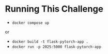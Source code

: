 # Running This Challenge

- `docker compose up`

or

- `docker build -t flask-pytorch-app .`
- `docker run -p 2025:5000 flask-pytorch-app`